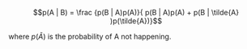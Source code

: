 $$p(A | B) = \frac {p(B | A)p(A)}{ p(B | A)p(A) + p(B | \tilde{A} )p(\tilde{A})}$$

where $p(\tilde{A})$ is the probability of A not happening.
